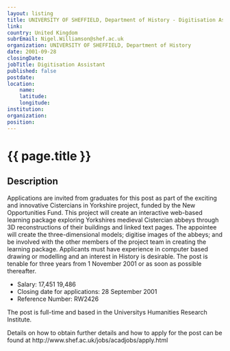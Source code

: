 ```yaml
---
layout: listing
title: UNIVERSITY OF SHEFFIELD, Department of History - Digitisation Assistant
link:
country: United Kingdom
subrEmail: Nigel.Williamson@shef.ac.uk
organization: UNIVERSITY OF SHEFFIELD, Department of History 
date: 2001-09-28
closingDate: 
jobTitle: Digitisation Assistant
published: false
postdate:
location:
	name: 
	latitude: 
	longitude: 
institution: 
organization: 
position: 
--- 
```



# {{ page.title }}

## Description


<p>Applications are invited from graduates for this post as part of the
exciting and innovative Cistercians in Yorkshire project, funded by the
New Opportunities Fund.  This project will create an interactive web-based
learning package exploring Yorkshires medieval Cistercian abbeys through 3D
reconstructions of their buildings and linked text pages.  The appointee
will create the three-dimensional models; digitise images of the abbeys; and
be involved with the other members of the project team in creating the
learning package.  Applicants must have experience in computer based drawing
or modelling and an interest in History is desirable. The post is tenable
for three years from 1 November 2001 or as soon as possible thereafter.
<UL>
<LI>Salary: 17,451  19,486
<LI>Closing date for applications: 28 September 2001
<LI>Reference Number: RW2426
</UL>
<P>The post is full-time and based in the Universitys Humanities Research
Institute.

<P>Details on how to obtain further details and how to apply for the post can
be found at http://www.shef.ac.uk/jobs/acadjobs/apply.html

</p>
